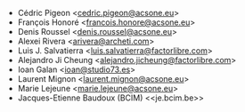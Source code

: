 - Cédric Pigeon \<<cedric.pigeon@acsone.eu>\>
- François Honoré \<<francois.honore@acsone.eu>\>
- Denis Roussel \<<denis.roussel@acsone.eu>\>
- Alexei Rivera \<<arivera@archeti.com>\>
- Luis J. Salvatierra \<<luis.salvatierra@factorlibre.com>\>
- Alejandro Ji Cheung \<<alejandro.jicheung@factorlibre.com>\>
- Ioan Galan \<<ioan@studio73.es>\>
- Laurent Mignon \<<laurent.mignon@acsone.eu>\>
- Marie Lejeune \<<marie.lejeune@acsone.eu>\>
- Jacques-Etienne Baudoux (BCIM) \<<je.bcim.be>\>
